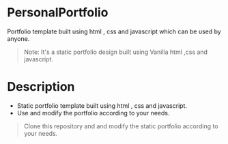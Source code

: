 # PersonalPortfolio
Portfolio template built using html , css and javascript which can be used by anyone.

> Note: It's a static portfolio design built using Vanilla html ,css and javascript.

# Description
- Static portfolio template built using html , css and javascript.
- Use and modify the portfolio according to your needs.

> Clone this repository and and modify the static portfolio according to your needs.
